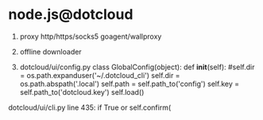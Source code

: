node.js@dotcloud
================
1. proxy
http/https/socks5
goagent/wallproxy

2. offline downloader

3. dotcloud/ui/config.py
class GlobalConfig(object):
    def __init__(self):
        #self.dir = os.path.expanduser('~/.dotcloud_cli')
        self.dir = os.path.abspath('.local')
        self.path = self.path_to('config')
        self.key = self.path_to('dotcloud.key')
        self.load()

dotcloud/ui/cli.py
line 435: if True or self.confirm(
